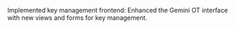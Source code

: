 Implemented key management frontend: Enhanced the Gemini OT interface with new views and forms for key management.
